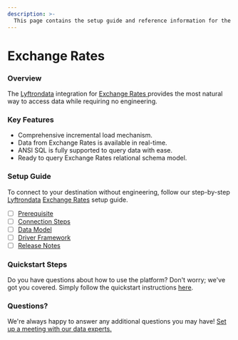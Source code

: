 ```yaml
---
description: >-
  This page contains the setup guide and reference information for the Exchange Rates source connector.
---
```


# Exchange Rates

### Overview

The [Lyftrondata](https://www.lyftrondata.com/) integration for [Exchange Rates](https://www.lyftrondata.com/integration/exchange-rates/)[ ](https://www.lyftrondata.com/integration/exchange-rates/)provides the most natural way to access data while requiring no engineering.

### Key Features

* Comprehensive incremental load mechanism.
* Data from Exchange Rates is available in real-time.&#x20;
* ANSI SQL is fully supported to query data with ease.
* Ready to query Exchange Rates relational schema model.

### Setup Guide

To connect to your destination without engineering, follow our step-by-step [Lyftrondata](https://www.lyftrondata.com/)  [Exchange Rates](https://www.lyftrondata.com/integration/exchange-rates/) setup guide.

* [ ] [Prerequisite](../../commerce-analytics/exchange-rates/prerequisite.md)
* [ ] [Connection Steps](../../commerce-analytics/exchange-rates/connection-steps.md)
* [ ] [Data Model](../../commerce-analytics/exchange-rates/data-model/)
* [ ] [Driver Framework](../../commerce-analytics/exchange-rates/driver-framework/)
* [ ] [Release Notes](../../commerce-analytics/exchange-rates/release-notes.md)

### Quickstart Steps

Do you have questions about how to use the platform? Don't worry; we've got you covered. Simply follow the quickstart instructions [here](../../../quickstart-steps.md).

### Questions? <a href="#questions" id="questions"></a>

We're always happy to answer any additional questions you may have! [Set up a meeting with our data experts.](https://www.lyftrondata.com/book-a-meeting/)

